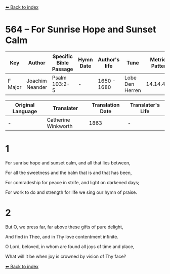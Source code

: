 [⬅️ Back to index](../README.md)

# 564 – For Sunrise Hope and Sunset Calm

Key | Author   | Specific Bible Passage     |Hymn Date |Author's life |Tune |Metrical Pattern   |Composer/Source                                                                                        
-- | --------- | ---------------------------|----------|--------------|-----|-------------------|-------------   
F Major  | Joachim Neander      | Psalm 103:2-5 | -  | 1650 - 1680 | Lobe Den Herren | 14.14.4.7.8 | Chorale Book for England, 1863 

Original Language | Translater | Translation Date   | Translater's Life     
----------------- | --------- | --------------------|-------------   
\-  | Catherine Winkworth      | 1863 | -  | 1827 - 1878 



# 1

For sunrise hope and sunset calm, and all that lies between,

For all the sweetness and the balm that is and that has been,

For comradeship for peace in strife, and light on darkened days;

For work to do and strength for life we sing our hymn of praise.



# 2

But O, we press far, far above these gifts of pure delight,

And find in Thee, and in Thy love contentment infinite.

O Lord, beloved, in whom are found all joys of time and place,

What will it be when joy is crowned by vision of Thy face?

[⬅️ Back to index](../README.md)
